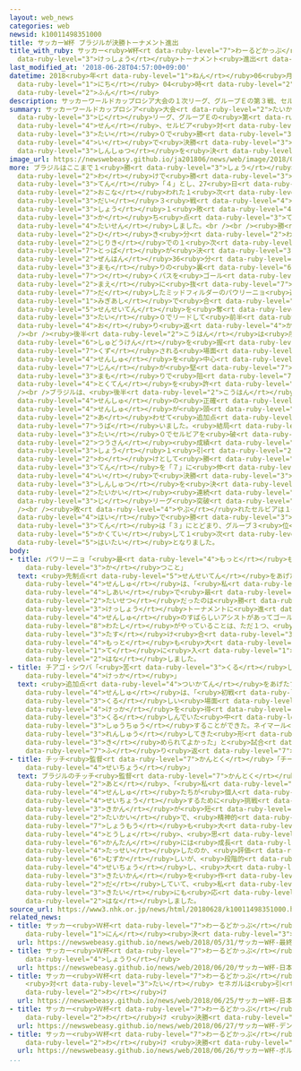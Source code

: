 ```yaml
---
layout: web_news
categories: web
newsid: k10011498351000
title: サッカーW杯 ブラジルが決勝トーナメント進出
title_with_ruby: サッカー<ruby>W杯<rt data-ruby-level="7">わーるどかっぷ</rt></ruby> ブラジルが<ruby>決勝<rt
  data-ruby-level="3">けっしょう</rt></ruby>トーナメント<ruby>進出<rt data-ruby-level="3">しんしゅつ</rt></ruby>
last_modified_at: '2018-06-28T04:57:00+09:00'
datetime: 2018<ruby>年<rt data-ruby-level="1">ねん</rt></ruby>06<ruby>月<rt data-ruby-level="1">がつ</rt></ruby>28<ruby>日<rt
  data-ruby-level="1">にち</rt></ruby> 04<ruby>時<rt data-ruby-level="2">じ</rt></ruby>57<ruby>分<rt
  data-ruby-level="2">ふん</rt></ruby>
description: サッカーワールドカップロシア大会の１次リーグ、グループＥの第３戦、セルビア対ブラジルはブラジルが２対０で勝ち、グループ１位で決勝トーナメント進出を決めました。
summary: サッカーワールドカップロシア<ruby>大会<rt data-ruby-level="2">たいかい</rt></ruby>の１<ruby>次<rt
  data-ruby-level="3">じ</rt></ruby>リーグ、グループＥの<ruby>第<rt data-ruby-level="3">だい</rt></ruby>３<ruby>戦<rt
  data-ruby-level="4">せん</rt></ruby>、セルビア<ruby>対<rt data-ruby-level="3">たい</rt></ruby>ブラジルはブラジルが２<ruby>対<rt
  data-ruby-level="3">たい</rt></ruby>０で<ruby>勝<rt data-ruby-level="3">か</rt></ruby>ち、グループ１<ruby>位<rt
  data-ruby-level="4">い</rt></ruby>で<ruby>決勝<rt data-ruby-level="3">けっしょう</rt></ruby>トーナメント<ruby>進出<rt
  data-ruby-level="3">しんしゅつ</rt></ruby>を<ruby>決<rt data-ruby-level="3">き</rt></ruby>めました。
image_url: https://newswebeasy.github.io/ja201806/news/web/image/2018/06/28/K10011498351_1806280634_1806280635_01_02.jpg
more: ブラジルはここまで１<ruby>勝<rt data-ruby-level="3">しょう</rt></ruby>１<ruby>引<rt data-ruby-level="2">ひ</rt></ruby>き<ruby>分<rt
  data-ruby-level="2">わ</rt></ruby>けで<ruby>勝<rt data-ruby-level="3">か</rt></ruby>ち<ruby>点<rt
  data-ruby-level="3">てん</rt></ruby>「４」とし、27<ruby>日<rt data-ruby-level="1">にち</rt></ruby>、モスクワで<ruby>行<rt
  data-ruby-level="2">おこな</rt></ruby>われた１<ruby>次<rt data-ruby-level="3">じ</rt></ruby>リーグの<ruby>第<rt
  data-ruby-level="3">だい</rt></ruby>３<ruby>戦<rt data-ruby-level="4">せん</rt></ruby>で、ここまで１<ruby>勝<rt
  data-ruby-level="3">しょう</rt></ruby>１<ruby>敗<rt data-ruby-level="4">はい</rt></ruby>で<ruby>勝<rt
  data-ruby-level="3">か</rt></ruby>ち<ruby>点<rt data-ruby-level="3">てん</rt></ruby>「３」のセルビアと<ruby>対戦<rt
  data-ruby-level="4">たいせん</rt></ruby>しました。<br /><br /><ruby>勝<rt data-ruby-level="3">か</rt></ruby>つか<ruby>引<rt
  data-ruby-level="2">ひ</rt></ruby>き<ruby>分<rt data-ruby-level="2">わ</rt></ruby>けで<ruby>自力<rt
  data-ruby-level="2">じりき</rt></ruby>での１<ruby>次<rt data-ruby-level="3">じ</rt></ruby>リーグ<ruby>突破<rt
  data-ruby-level="7">とっぱ</rt></ruby>が<ruby>決<rt data-ruby-level="3">き</rt></ruby>まるブラジルは、<ruby>前半<rt
  data-ruby-level="2">ぜんはん</rt></ruby>36<ruby>分<rt data-ruby-level="2">ふん</rt></ruby>、セルビアの<ruby>守<rt
  data-ruby-level="3">まも</rt></ruby>りの<ruby>裏<rt data-ruby-level="6">うら</rt></ruby>を<ruby>突<rt
  data-ruby-level="7">つ</rt></ruby>くパスを<ruby>ゴール<rt data-ruby-level="2">ごーる</rt></ruby><ruby>前<rt
  data-ruby-level="2">まえ</rt></ruby>に<ruby>抜<rt data-ruby-level="7">ぬ</rt></ruby>け<ruby>出<rt
  data-ruby-level="7">だ</rt></ruby>したミッドフィルダーのパウリーニョ<ruby>選手<rt data-ruby-level="4">せんしゅ</rt></ruby>が<ruby>右足<rt
  data-ruby-level="1">みぎあし</rt></ruby>で<ruby>合<rt data-ruby-level="2">あ</rt></ruby>わせて<ruby>先制点<rt
  data-ruby-level="5">せんせいてん</rt></ruby>を<ruby>奪<rt data-ruby-level="7">うば</rt></ruby>い、１<ruby>対<rt
  data-ruby-level="3">たい</rt></ruby>０でリードして<ruby>前半<rt data-ruby-level="2">ぜんはん</rt></ruby>を<ruby>折<rt
  data-ruby-level="4">お</rt></ruby>り<ruby>返<rt data-ruby-level="4">かえ</rt></ruby>しました。<br
  /><br /><ruby>後半<rt data-ruby-level="2">こうはん</rt></ruby>は<ruby>序盤<rt data-ruby-level="7">じょばん</rt></ruby>、セルビアに<ruby>主導権<rt
  data-ruby-level="6">しゅどうけん</rt></ruby>を<ruby>握<rt data-ruby-level="7">にぎ</rt></ruby>られサイドから<ruby>崩<rt
  data-ruby-level="7">くず</rt></ruby>される<ruby>場面<rt data-ruby-level="3">ばめん</rt></ruby>もありましたが、ブラジルのゴールキーパー、アリソン<ruby>選手<rt
  data-ruby-level="4">せんしゅ</rt></ruby>を<ruby>中心<rt data-ruby-level="2">ちゅうしん</rt></ruby>とするディフェンス<ruby>陣<rt
  data-ruby-level="7">じん</rt></ruby>が<ruby>堅<rt data-ruby-level="7">かた</rt></ruby>い<ruby>守<rt
  data-ruby-level="3">まも</rt></ruby>りで<ruby>阻<rt data-ruby-level="7">はば</rt></ruby>み、<ruby>得点<rt
  data-ruby-level="4">とくてん</rt></ruby>を<ruby>許<rt data-ruby-level="5">ゆる</rt></ruby>しませんでした。<br
  /><br />ブラジルは、<ruby>後半<rt data-ruby-level="2">こうはん</rt></ruby>23<ruby>分<rt data-ruby-level="2">ふん</rt></ruby>にエースのネイマール<ruby>選手<rt
  data-ruby-level="4">せんしゅ</rt></ruby>の<ruby>正確<rt data-ruby-level="5">せいかく</rt></ruby>なコーナーキックをディフェンダーのチアゴ・シウバ<ruby>選手<rt
  data-ruby-level="4">せんしゅ</rt></ruby>が<ruby>頭<rt data-ruby-level="2">あたま</rt></ruby>で<ruby>合<rt
  data-ruby-level="2">あ</rt></ruby>わせて<ruby>追加点<rt data-ruby-level="4">ついかてん</rt></ruby>を<ruby>奪<rt
  data-ruby-level="7">うば</rt></ruby>いました。<ruby>結局<rt data-ruby-level="4">けっきょく</rt></ruby>、ブラジルが２<ruby>対<rt
  data-ruby-level="3">たい</rt></ruby>０でセルビアを<ruby>破<rt data-ruby-level="5">やぶ</rt></ruby>って<ruby>通算<rt
  data-ruby-level="2">つうさん</rt></ruby><ruby>成績<rt data-ruby-level="5">せいせき</rt></ruby>を２<ruby>勝<rt
  data-ruby-level="3">しょう</rt></ruby>１<ruby>引<rt data-ruby-level="2">ひ</rt></ruby>き<ruby>分<rt
  data-ruby-level="2">わ</rt></ruby>けとして<ruby>勝<rt data-ruby-level="3">か</rt></ruby>ち<ruby>点<rt
  data-ruby-level="3">てん</rt></ruby>を「７」に<ruby>伸<rt data-ruby-level="7">の</rt></ruby>ばし、グループ１<ruby>位<rt
  data-ruby-level="4">い</rt></ruby>で<ruby>決勝<rt data-ruby-level="3">けっしょう</rt></ruby>トーナメント<ruby>進出<rt
  data-ruby-level="3">しんしゅつ</rt></ruby>を<ruby>決<rt data-ruby-level="3">き</rt></ruby>めました。ブラジルは13<ruby>大会<rt
  data-ruby-level="2">たいかい</rt></ruby><ruby>連続<rt data-ruby-level="4">れんぞく</rt></ruby>の１<ruby>次<rt
  data-ruby-level="3">じ</rt></ruby>リーグ<ruby>突破<rt data-ruby-level="7">とっぱ</rt></ruby>です。<br
  /><br /><ruby>敗<rt data-ruby-level="4">やぶ</rt></ruby>れたセルビアは１<ruby>勝<rt data-ruby-level="3">しょう</rt></ruby>２<ruby>敗<rt
  data-ruby-level="4">はい</rt></ruby>で<ruby>勝<rt data-ruby-level="3">か</rt></ruby>ち<ruby>点<rt
  data-ruby-level="3">てん</rt></ruby>は「３」にとどまり、グルーブ３<ruby>位<rt data-ruby-level="4">い</rt></ruby>が<ruby>確定<rt
  data-ruby-level="5">かくてい</rt></ruby>して１<ruby>次<rt data-ruby-level="3">じ</rt></ruby>リーグ<ruby>敗退<rt
  data-ruby-level="5">はいたい</rt></ruby>となりました。
body:
- title: パウリーニョ「<ruby>最<rt data-ruby-level="4">もっと</rt></ruby>も<ruby>大切<rt data-ruby-level="2">たいせつ</rt></ruby>だったのは<ruby>勝<rt
    data-ruby-level="3">か</rt></ruby>つこと」
  text: <ruby>先制点<rt data-ruby-level="5">せんせいてん</rt></ruby>をあげたブラジルのミッドフィルダー、パウリーニョ<ruby>選手<rt
    data-ruby-level="4">せんしゅ</rt></ruby>は、「<ruby>私<rt data-ruby-level="8">わたし</rt></ruby>にとってこの<ruby>試合<rt
    data-ruby-level="4">しあい</rt></ruby>で<ruby>最<rt data-ruby-level="4">もっと</rt></ruby>も<ruby>大切<rt
    data-ruby-level="2">たいせつ</rt></ruby>だったのは<ruby>勝<rt data-ruby-level="3">か</rt></ruby>つことで、<ruby>決勝<rt
    data-ruby-level="3">けっしょう</rt></ruby>トーナメントに<ruby>進<rt data-ruby-level="3">すす</rt></ruby>むことだった。コウチーニョ<ruby>選手<rt
    data-ruby-level="4">せんしゅ</rt></ruby>のすばらしいアシストがあってゴールを<ruby>決<rt data-ruby-level="3">き</rt></ruby>めることができた。<ruby>私<rt
    data-ruby-level="8">わたし</rt></ruby>がやっていることは、ただ１つ、<ruby>仲間<rt data-ruby-level="4">なかま</rt></ruby>と<ruby>助<rt
    data-ruby-level="3">たす</rt></ruby>け<ruby>合<rt data-ruby-level="3">あ</rt></ruby>って<ruby>最<rt
    data-ruby-level="4">もっと</rt></ruby>も<ruby>大<rt data-ruby-level="1">おお</rt></ruby>きなものを<ruby>手<rt
    data-ruby-level="1">て</rt></ruby>に<ruby>入<rt data-ruby-level="1">い</rt></ruby>れることだけだ」と<ruby>話<rt
    data-ruby-level="2">はな</rt></ruby>しました。
- title: チアゴ・シウバ「<ruby>苦<rt data-ruby-level="3">くる</rt></ruby>しい<ruby>場面<rt data-ruby-level="3">ばめん</rt></ruby>もあったがうれしい<ruby>結果<rt
    data-ruby-level="4">けっか</rt></ruby>」
  text: <ruby>追加点<rt data-ruby-level="4">ついかてん</rt></ruby>をあげたブラジルのディフェンダー、チアゴ・シウバ<ruby>選手<rt
    data-ruby-level="4">せんしゅ</rt></ruby>は、「<ruby>初戦<rt data-ruby-level="4">しょせん</rt></ruby>からここまで<ruby>苦<rt
    data-ruby-level="3">くる</rt></ruby>しい<ruby>場面<rt data-ruby-level="3">ばめん</rt></ruby>もあったがうれしい<ruby>結果<rt
    data-ruby-level="4">けっか</rt></ruby>を<ruby>得<rt data-ruby-level="4">え</rt></ruby>ることができた。<ruby>苦<rt
    data-ruby-level="3">くる</rt></ruby>しんでいた<ruby>中<rt data-ruby-level="1">なか</rt></ruby>でも<ruby>集中<rt
    data-ruby-level="3">しゅうちゅう</rt></ruby>することができた。ネイマール<ruby>選手<rt data-ruby-level="4">せんしゅ</rt></ruby>とたくさん<ruby>練習<rt
    data-ruby-level="3">れんしゅう</rt></ruby>してきた<ruby>形<rt data-ruby-level="2">かたち</rt></ruby>でゴールが<ruby>決<rt
    data-ruby-level="3">き</rt></ruby>められてよかった」と<ruby>試合<rt data-ruby-level="4">しあい</rt></ruby>を<ruby>振<rt
    data-ruby-level="7">ふ</rt></ruby>り<ruby>返<rt data-ruby-level="7">かえ</rt></ruby>りました。
- title: チッチ<ruby>監督<rt data-ruby-level="7">かんとく</rt></ruby>「チームは<ruby>段階的<rt data-ruby-level="6">だんかいてき</rt></ruby>に<ruby>成長<rt
    data-ruby-level="4">せいちょう</rt></ruby>」
  text: ブラジルのチッチ<ruby>監督<rt data-ruby-level="7">かんとく</rt></ruby>は<ruby>試合<rt data-ruby-level="4">しあい</rt></ruby>の<ruby>後<rt
    data-ruby-level="2">あと</rt></ruby>、「<ruby>私<rt data-ruby-level="8">わたし</rt></ruby>は<ruby>選手<rt
    data-ruby-level="4">せんしゅ</rt></ruby>たちが<ruby>個人<rt data-ruby-level="5">こじん</rt></ruby>としてもチームとしても<ruby>成長<rt
    data-ruby-level="4">せいちょう</rt></ruby>するために<ruby>挑戦<rt data-ruby-level="7">ちょうせん</rt></ruby>させてきた。しかし、ワールドカップは<ruby>期間<rt
    data-ruby-level="3">きかん</rt></ruby>が<ruby>短<rt data-ruby-level="3">みじか</rt></ruby>い<ruby>大会<rt
    data-ruby-level="2">たいかい</rt></ruby>で、<ruby>精神的<rt data-ruby-level="5">せいしんてき</rt></ruby>な<ruby>消耗<rt
    data-ruby-level="7">しょうもう</rt></ruby>も<ruby>大<rt data-ruby-level="1">おお</rt></ruby>きく、<ruby>当初<rt
    data-ruby-level="4">とうしょ</rt></ruby>、<ruby>思<rt data-ruby-level="2">おも</rt></ruby>っていたように<ruby>簡単<rt
    data-ruby-level="6">かんたん</rt></ruby>には<ruby>成長<rt data-ruby-level="4">せいちょう</rt></ruby>できない。チームがどこまで<ruby>達成<rt
    data-ruby-level="4">たっせい</rt></ruby>したのか、<ruby>評価<rt data-ruby-level="5">ひょうか</rt></ruby>するのは<ruby>難<rt
    data-ruby-level="6">むずか</rt></ruby>しいが、<ruby>段階的<rt data-ruby-level="6">だんかいてき</rt></ruby>に<ruby>成長<rt
    data-ruby-level="4">せいちょう</rt></ruby>し、<ruby>大<rt data-ruby-level="1">おお</rt></ruby>きな<ruby>期待感<rt
    data-ruby-level="3">きたいかん</rt></ruby>を<ruby>作<rt data-ruby-level="2">つく</rt></ruby>り<ruby>出<rt
    data-ruby-level="2">だ</rt></ruby>していて、<ruby>私<rt data-ruby-level="8">わたし</rt></ruby>の<ruby>期待<rt
    data-ruby-level="3">きたい</rt></ruby>にも<ruby>応<rt data-ruby-level="8">こた</rt></ruby>えている」と<ruby>話<rt
    data-ruby-level="2">はな</rt></ruby>しました。
source_url: https://www3.nhk.or.jp/news/html/20180628/k10011498351000.html
related_news:
- title: サッカー<ruby>Ｗ杯<rt data-ruby-level="7">わーるどかっぷ</rt></ruby> <ruby>最終<rt data-ruby-level="4">さいしゅう</rt></ruby>メンバー23<ruby>人<rt
    data-ruby-level="1">にん</rt></ruby><ruby>決<rt data-ruby-level="3">き</rt></ruby>まる
  url: https://newswebeasy.github.io/news/web/2018/05/31/サッカーW杯-最終メンバー23人決まる
- title: サッカー<ruby>Ｗ杯<rt data-ruby-level="7">わーるどかっぷ</rt></ruby> <ruby>日本<rt data-ruby-level="1">にっぽん</rt></ruby>がコロンビアに<ruby>勝利<rt
    data-ruby-level="4">しょうり</rt></ruby>
  url: https://newswebeasy.github.io/news/web/2018/06/20/サッカーW杯-日本がコロンビアに勝利
- title: サッカー<ruby>Ｗ杯<rt data-ruby-level="7">わーるどかっぷ</rt></ruby> <ruby>日本<rt data-ruby-level="1">にっぽん</rt></ruby>
    <ruby>対<rt data-ruby-level="3">たい</rt></ruby> セネガルは<ruby>引<rt data-ruby-level="2">ひ</rt></ruby>き<ruby>分<rt
    data-ruby-level="2">わ</rt></ruby>け
  url: https://newswebeasy.github.io/news/web/2018/06/25/サッカーW杯-日本-対-セネガルは引き分け
- title: サッカー<ruby>Ｗ杯<rt data-ruby-level="7">わーるどかっぷ</rt></ruby> デンマーク<ruby>引<rt data-ruby-level="2">ひ</rt></ruby>き<ruby>分<rt
    data-ruby-level="2">わ</rt></ruby>け <ruby>決勝<rt data-ruby-level="3">けっしょう</rt></ruby>トーナメントへ
  url: https://newswebeasy.github.io/news/web/2018/06/27/サッカーW杯-デンマーク引き分け-決勝トーナメントへ
- title: サッカー<ruby>Ｗ杯<rt data-ruby-level="7">わーるどかっぷ</rt></ruby> ポルトガル<ruby>引<rt data-ruby-level="2">ひ</rt></ruby>き<ruby>分<rt
    data-ruby-level="2">わ</rt></ruby>け <ruby>決勝<rt data-ruby-level="3">けっしょう</rt></ruby>トーナメントへ
  url: https://newswebeasy.github.io/news/web/2018/06/26/サッカーW杯-ポルトガル引き分け-決勝トーナメントへ
...
```

